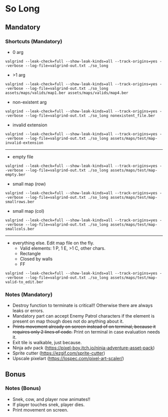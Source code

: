 # So Long

## Mandatory

### Shortcuts (Mandatory)

- 0 arg
```
valgrind --leak-check=full --show-leak-kinds=all --track-origins=yes --verbose --log-file=valgrind-out.txt ./so_long
```

- \>1 arg
```
valgrind --leak-check=full --show-leak-kinds=all --track-origins=yes --verbose --log-file=valgrind-out.txt ./so_long assets/maps/valids/map1.ber assets/maps/valids/map4.ber
```

- non-existent arg
```
valgrind --leak-check=full --show-leak-kinds=all --track-origins=yes --verbose --log-file=valgrind-out.txt ./so_long nonexistent_file.ber
```

- invalid extension
```
valgrind --leak-check=full --show-leak-kinds=all --track-origins=yes --verbose --log-file=valgrind-out.txt ./so_long assets/maps/test/map-invalid-extension
```

-------
- empty file
```
valgrind --leak-check=full --show-leak-kinds=all --track-origins=yes --verbose --log-file=valgrind-out.txt ./so_long assets/maps/test/map-empty.ber
```

- small map (row)
```
valgrind --leak-check=full --show-leak-kinds=all --track-origins=yes --verbose --log-file=valgrind-out.txt ./so_long assets/maps/test/map-smallrows.ber
```

- small map (col)
```
valgrind --leak-check=full --show-leak-kinds=all --track-origins=yes --verbose --log-file=valgrind-out.txt ./so_long assets/maps/test/map-smallcols.ber
```

-------
- everything else. Edit map file on the fly. 
	- Valid elements: 1 P, 1 E, >1 C, other chars.
	- Rectangle
	- Closed by walls
	- FF
```
valgrind --leak-check=full --show-leak-kinds=all --track-origins=yes --verbose --log-file=valgrind-out.txt ./so_long assets/maps/test/map-valid-to_edit.ber
```

### Notes (Mandatory)
- Destroy function to terminate is critical!! Otherwise there are always leaks or errors.
- Mandatory part can accept Enemy Patrol characters if the element is present on map though does not do anything about it.
- ~~Prints movement already on screen instead of on terminal, because it requires only 2 lines of code.~~ Print on terminal in case evaluation needs it.
- Exit tile is walkable, just because.
- Ninja adv pack (https://pixel-boy.itch.io/ninja-adventure-asset-pack)
- Sprite cutter (https://ezgif.com/sprite-cutter)
- Upscale pixelart (https://lospec.com/pixel-art-scaler/)


## Bonus

### Notes (Bonus)
- Snek, cow, and player now animates!!
- If player touches snek, player dies.
- Print movement on screen.